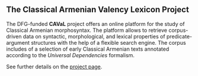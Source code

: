 ## The Classical Armenian Valency Lexicon Project

The DFG-funded **CAVaL** project offers an online platform for the study of Classical Armenian morphosyntax. The platform allows to retrieve corpus-driven data on syntactic, morphological, and lexical properties of predicate-argument structures with the help of a flexible search engine. The corpus includes of a selection of early Classical Armenian texts annotated according to the *Universal Dependencies* formalism.

See further details on the [project page](https://caval.dch.phil-fak.uni-koeln.de/).

